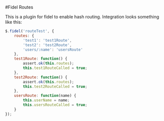 #Fidel Routes

This is a plugin for fidel to enable hash routing.  Integration looks something like this:

```js
$.fidel('routeTest', {
	routes: {
		'test1': 'test1Route',
		'test2': 'test2Route',
		'users/:name': 'usersRoute'
	},
	test1Route: function() {
		assert.ok(this.routes);
		this.test1RouteCalled = true;
	},
	test2Route: function() {
		assert.ok(this.routes);
		this.test2RouteCalled = true;
	},
	usersRoute: function(name) {
		this.userName = name;
		this.usersRouteCalled = true;
	}
});
```
